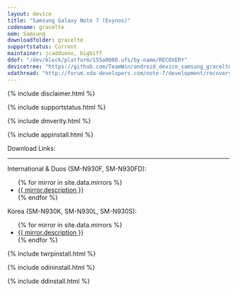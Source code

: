 ```yaml
---
layout: device
title: "Samsung Galaxy Note 7 (Exynos)"
codename: gracelte
oem: Samsung
downloadfolder: gracelte
supportstatus: Current
maintainer: jcadduono, bigbiff
ddof: "/dev/block/platform/155a0000.ufs/by-name/RECOVERY"
devicetree: "https://github.com/TeamWin/android_device_samsung_gracelte"
xdathread: "http://forum.xda-developers.com/note-7/development/recovery-official-twrp-galaxy-note-7-t3446047"
---
```


{% include disclaimer.html %}

{% include supportstatus.html %}

{% include dmverity.html %}

{% include appinstall.html %}

<div class='page-heading'>Download Links:</div>
<hr />
<p class="text">International &amp; Duos (SM-N930F, SM-N930FD):</p>
<ul>
{% for mirror in site.data.mirrors %}
  <li>
    <a href="{{ mirror.baseurl }}gracelte">
      {{ mirror.description }}
    </a>
  </li>
{% endfor %}
</ul>
<p class="text">Korea (SM-N930K, SM-N930L, SM-N930S):</p>
<ul>
{% for mirror in site.data.mirrors %}
  <li>
    <a href="{{ mirror.baseurl }}graceltekor">
      {{ mirror.description }}
    </a>
  </li>
{% endfor %}
</ul>

{% include twrpinstall.html %}

{% include odininstall.html %}

{% include ddinstall.html %}

